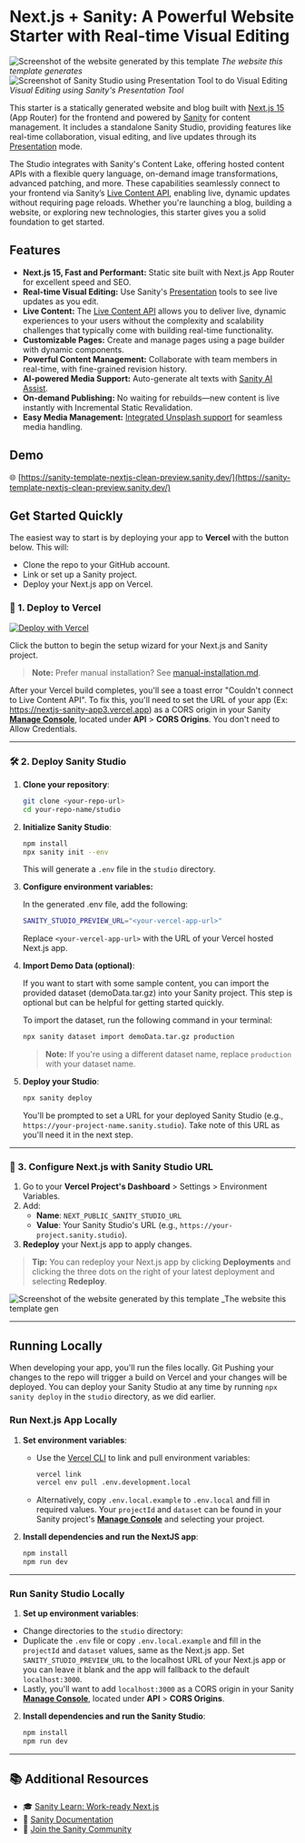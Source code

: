 # Next.js + Sanity: A Powerful Website Starter with Real-time Visual Editing

![Screenshot of the website generated by this template](sanity-nextjs-preview.webp)
_The website this template generates_
![Screenshot of Sanity Studio using Presentation Tool to do Visual Editing](sanity-nextjs-presentation.webp)
_Visual Editing using Sanity's Presentation Tool_

This starter is a statically generated website and blog built with [Next.js 15](https://nextjs.org/blog/next-15) (App Router) for the frontend and powered by [Sanity][sanity-homepage] for content management. It includes a standalone Sanity Studio, providing features like real-time collaboration, visual editing, and live updates through its [Presentation][presentation] mode.

The Studio integrates with Sanity's Content Lake, offering hosted content APIs with a flexible query language, on-demand image transformations, advanced patching, and more. These capabilities seamlessly connect to your frontend via Sanity’s [Live Content API](https://www.sanity.io/live), enabling live, dynamic updates without requiring page reloads. Whether you're launching a blog, building a website, or exploring new technologies, this starter gives you a solid foundation to get started.

## Features

- **Next.js 15, Fast and Performant:** Static site built with Next.js App Router for excellent speed and SEO.
- **Real-time Visual Editing:** Use Sanity's [Presentation](https://www.sanity.io/docs/presentation) tools to see live updates as you edit.
- **Live Content:** The [Live Content API](https://www.sanity.io/live) allows you to deliver live, dynamic experiences to your users without the complexity and scalability challenges that typically come with building real-time functionality.
- **Customizable Pages:** Create and manage pages using a page builder with dynamic components.
- **Powerful Content Management:** Collaborate with team members in real-time, with fine-grained revision history.
- **AI-powered Media Support:** Auto-generate alt texts with [Sanity AI Assist](https://www.sanity.io/ai-assist).
- **On-demand Publishing:** No waiting for rebuilds—new content is live instantly with Incremental Static Revalidation.
- **Easy Media Management:** [Integrated Unsplash support](https://www.sanity.io/plugins/sanity-plugin-asset-source-unsplash) for seamless media handling.

## Demo

🌐 [https://sanity-template-nextjs-clean-preview.sanity.dev/](https://sanity-template-nextjs-clean-preview.sanity.dev/)

## Get Started Quickly

The easiest way to start is by deploying your app to **Vercel** with the button below. This will:

- Clone the repo to your GitHub account.
- Link or set up a Sanity project.
- Deploy your Next.js app on Vercel.

### 🚀 1\. **Deploy to Vercel**

[![Deploy with Vercel](https://vercel.com/button)][vercel-deploy]

Click the button to begin the setup wizard for your Next.js and Sanity project.

> **Note:** Prefer manual installation? See [manual-installation.md](manual-installation.md).

After your Vercel build completes, you'll see a toast error "Couldn't connect to Live Content API". To fix this, you'll need to set the URL of your app (Ex: https://nextjs-sanity-app3.vercel.app) as a CORS origin in your Sanity [**Manage Console**](https://www.sanity.io/manage), located under **API** > **CORS Origins**. You don't need to Allow Credentials.

---

### 🛠 2\. **Deploy Sanity Studio**

1. **Clone your repository**:

   ```bash
   git clone <your-repo-url>
   cd your-repo-name/studio
   ```

2. **Initialize Sanity Studio**:

   ```bash
   npm install
   npx sanity init --env
   ```

   This will generate a `.env` file in the `studio` directory.

3. **Configure environment variables:**

   In the generated .env file, add the following:

   ```bash
   SANITY_STUDIO_PREVIEW_URL="<your-vercel-app-url>"
   ```

   Replace `<your-vercel-app-url>` with the URL of your Vercel hosted Next.js app.

4. **Import Demo Data (optional)**:

   If you want to start with some sample content, you can import the provided dataset (demoData.tar.gz) into your Sanity project. This step is optional but can be helpful for getting started quickly.

   To import the dataset, run the following command in your terminal:

   ```bash
   npx sanity dataset import demoData.tar.gz production
   ```

   > **Note:** If you're using a different dataset name, replace `production` with your dataset name.

5. **Deploy your Studio**:

   ```bash
   npx sanity deploy
   ```

   You'll be prompted to set a URL for your deployed Sanity Studio (e.g., `https://your-project-name.sanity.studio`). Take note of this URL as you'll need it in the next step.

---

### 🔧 3. **Configure Next.js with Sanity Studio URL**

1.  Go to your **Vercel Project's Dashboard** > Settings > Environment Variables.
2.  Add:
    - **Name**: `NEXT_PUBLIC_SANITY_STUDIO_URL`
    - **Value**: Your Sanity Studio's URL (e.g., `https://your-project.sanity.studio`).
3.  **Redeploy** your Next.js app to apply changes.

> **Tip:** You can redeploy your Next.js app by clicking **Deployments** and clicking the three dots on the right of your latest deployment and selecting **Redeploy**.

![Screenshot of the website generated by this template](https://cdn.sanity.io/images/fkfgfb3d/production/a51cc21fe671c76cf34b8c06b2b1478283276c14-323x231.jpg?w=2000&fit=max&auto=format&dpr=2)
\_The website this template gen

---

## Running Locally

When developing your app, you'll run the files locally. Git Pushing your changes to the repo will trigger a build on Vercel and your changes will be deployed. You can deploy your Sanity Studio at any time by running `npx sanity deploy` in the `studio` directory, as we did earlier.

### Run Next.js App Locally

1. **Set environment variables**:

   - Use the [Vercel CLI](https://vercel.com/docs/cli) to link and pull environment variables:
     ```bash
     vercel link
     vercel env pull .env.development.local
     ```
   - Alternatively, copy `.env.local.example` to `.env.local` and fill in required values. Your `projectId` and `dataset` can be found in your Sanity project's [**Manage Console**](https://www.sanity.io/manage) and selecting your project.

2. **Install dependencies and run the NextJS app**:

   ```bash
   npm install
   npm run dev
   ```

---

### Run Sanity Studio Locally

1.  **Set up environment variables**:

- Change directories to the `studio` directory:
- Duplicate the `.env` file or copy `.env.local.example` and fill in the `projectId` and `dataset` values, same as the Next.js app. Set `SANITY_STUDIO_PREVIEW_URL` to the localhost URL of your Next.js app or you can leave it blank and the app will fallback to the default `localhost:3000`.
- Lastly, you'll want to add `localhost:3000` as a CORS origin in your Sanity [**Manage Console**](https://www.sanity.io/manage), located under **API** > **CORS Origins**.

2.  **Install dependencies and run the Sanity Studio**:

    ```bash
    npm install
    npm run dev
    ```

---

## 📚 Additional Resources

- 🎓 [Sanity Learn: Work-ready Next.js](https://www.sanity.io/learn/track/work-ready-next-js)
- 📖 [Sanity Documentation](https://www.sanity.io/docs)
- 💬 [Join the Sanity Community](https://slack.sanity.io)

[sanity-homepage]: https://www.sanity.io?utm_source=github.com&utm_medium=referral&utm_campaign=nextjs-v3vercelstarter
[presentation]: https://www.sanity.io/docs/presentation
[vercel-deploy]: https://vercel.com/new/clone?repository-url=https%3A%2F%2Fgithub.com%2Fkenjonespizza%2Fsanity-template-nextjs-clean.git&env=NEXT_PUBLIC_SANITY_STUDIO_URL&project-name=nextjs-sanity-app&repository-name=nextjs-sanity-app&demo-title=NextJS%20Sanity%20Clean%20Starter%20Demo&demo-url=https%3A%2F%2Fsanity-template-nextjs-clean-preview.sanity.dev%2F&demo-image=https%3A%2F%2Fcdn.sanity.io%2Fimages%2Ffkfgfb3d%2Fproduction%2Fbdec8dc8bd60198c011b888d700009e28841601b-1490x878.png%3Ffm-jpg&demo-description=A%20starter%20template%20for%20using%20NextJS%20with%20Sanity&integration-ids=oac_hb2LITYajhRQ0i4QznmKH7gx&root-directory=nextjs-app
